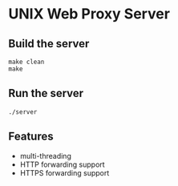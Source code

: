 # UNIX Web Proxy Server

## Build the server

```shell
make clean
make 
```

## Run the server

```shell
./server
```

## Features

- multi-threading
- HTTP forwarding support
- HTTPS forwarding support
